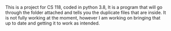 This is a project for CS 118, coded in python 3.8, It is a program that will go through the folder attached and tells you the duplicate files that are inside. It is not fully working at the moment, however I am working on bringing that up to date and getting it to work as intended. 